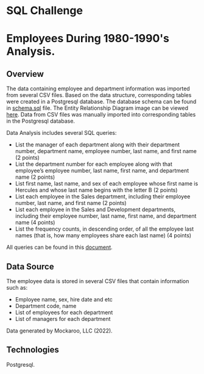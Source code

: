 # SQL Challenge
# Employees During 1980-1990's Analysis. 
## Overview
The data containing employee and department information was imported from several CSV files. Based on the data structure, corresponding tables were created in a Postgresql database. The database schema can be found in [schema.sql](EmployeeSQL/schema.sql) file. The Entity Relationship Diagram image can be viewed [here](EmployeeSQL/employess_ERD.png). Data from CSV files was manually imported into corresponding tables in the Postgresql database.

Data Analysis includes several SQL queries:
* List the manager of each department along with their department number, department name, employee number, last name, and first name (2 points)
* List the department number for each employee along with that employee’s employee number, last name, first name, and department name (2 points)
* List first name, last name, and sex of each employee whose first name is Hercules and whose last name begins with the letter B (2 points)
* List each employee in the Sales department, including their employee number, last name, and first name (2 points)
* List each employee in the Sales and Development departments, including their employee number, last name, first name, and department name (4 points)
* List the frequency counts, in descending order, of all the employee last names (that is, how many employees share each last name) (4 points)

All queries can be found in this [document](EmployeeSQL/solution.sql). 

## Data Source
The employee data is stored in several CSV files that contain information such as:
* Employee name, sex, hire date and etc
* Department code, name
* List of employees for each department
* List of managers for each department

Data generated by Mockaroo, LLC (2022).
## Technologies
Postgresql.